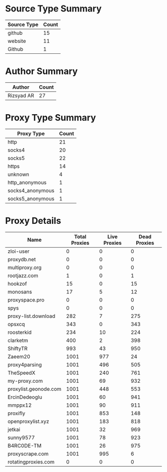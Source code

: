 # Source Type Summary

| Source Type | Count |
|-------------|-------|
| github | 15 |
| website | 11 |
| Github | 1 |


# Author Summary

| Author | Count |
|--------|-------|
| Rizsyad AR | 27 |


# Proxy Type Summary

| Proxy Type | Count |
|------------|-------|
| http | 21 |
| socks4 | 20 |
| socks5 | 22 |
| https | 14 |
| unknown | 4 |
| http_anonymous | 1 |
| socks4_anonymous | 1 |
| socks5_anonymous | 1 |


# Proxy Details

| Name | Total Proxies | Live Proxies | Dead Proxies |
|------|---------------|--------------|---------------|
| zloi-user | 0 | 0 | 0 |
| proxydb.net | 0 | 0 | 0 |
| multiproxy.org | 0 | 0 | 0 |
| rootjazz.com | 1 | 0 | 1 |
| hookzof | 15 | 0 | 15 |
| monosans | 17 | 5 | 12 |
| proxyspace.pro | 0 | 0 | 0 |
| spys | 0 | 0 | 0 |
| proxy-list.download | 282 | 7 | 275 |
| opsxcq | 343 | 0 | 343 |
| roosterkid | 234 | 10 | 224 |
| clarketm | 400 | 2 | 398 |
| ShiftyTR | 993 | 43 | 950 |
| Zaeem20 | 1001 | 977 | 24 |
| proxy4parsing | 1001 | 496 | 505 |
| TheSpeedX | 1001 | 240 | 761 |
| my-proxy.com | 1001 | 69 | 932 |
| proxylist.geonode.com | 1001 | 448 | 553 |
| ErcinDedeoglu | 1001 | 60 | 941 |
| mmppx12 | 1001 | 90 | 911 |
| proxifly | 1001 | 853 | 148 |
| openproxylist.xyz | 1001 | 183 | 818 |
| jetkai | 1001 | 32 | 969 |
| sunny9577 | 1001 | 78 | 923 |
| B4RC0DE-TM | 1001 | 26 | 975 |
| proxyscrape.com | 1001 | 995 | 6 |
| rotatingproxies.com | 0 | 0 | 0 |

